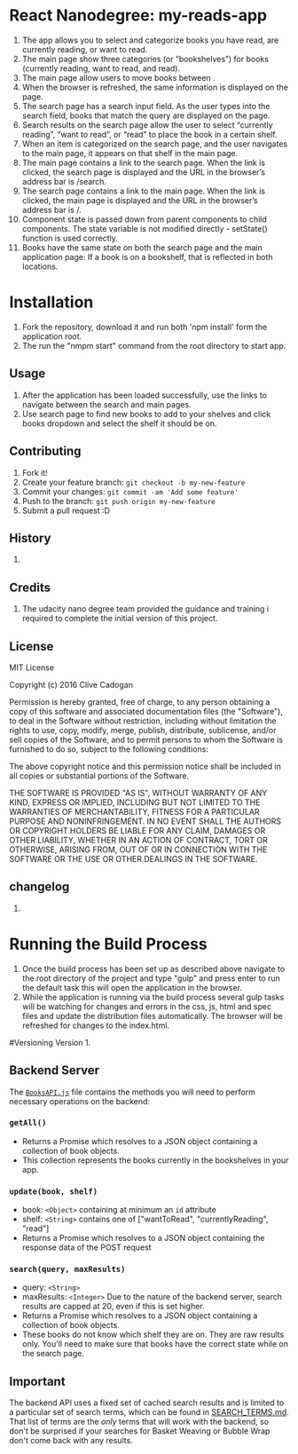 # React Nanodegree: my-reads-app
1. The app allows you to select and categorize books you have read, are currently reading, or want to read.
2. The main page show three categories (or “bookshelves”) for books (currently reading, want to read, and read).
3. The main page allow users to move books between .
4. When the browser is refreshed, the same information is displayed on the page.
5. The search page has a search input field. As the user types into the search field, books that match the query are displayed on the page.
6. Search results on the search page allow the user to select “currently reading”, “want to read”, or “read” to place the book in a certain shelf.
7. When an item is categorized on the search page, and the user navigates to the main page, it appears on that shelf in the main page.
8. The main page contains a link to the search page. When the link is clicked, the search page is displayed and the URL in the browser’s address bar is /search.
9. The search page contains a link to the main page. When the link is clicked, the main page is displayed and the URL in the browser’s address bar is /.
10. Component state is passed down from parent components to child components. The state variable is not modified directly - setState() function is used correctly.
11. Books have the same state on both the search page and the main application page: If a book is on a bookshelf, that is reflected in both locations.

# Installation

1. Fork the repository, download it and run both 'npm install' form the application root.
2. The run the "nmpm start" command from the root directory to start app.

## Usage
1. After the application has been loaded successfully, use the links to navigate between the search and main pages.
2. Use search page to find new books to add to your shelves and click books dropdown and select the shelf it should be on.


## Contributing

1. Fork it!
2. Create your feature branch: `git checkout -b my-new-feature`
3. Commit your changes: `git commit -am 'Add some feature'`
4. Push to the branch: `git push origin my-new-feature`
5. Submit a pull request :D

## History

1.

## Credits

1. The udacity nano degree team provided the guidance and training i required to complete the initial version of this project.


## License
MIT License

Copyright (c) 2016 Clive Cadogan

Permission is hereby granted, free of charge, to any person obtaining a copy
of this software and associated documentation files (the "Software"), to deal
in the Software without restriction, including without limitation the rights
to use, copy, modify, merge, publish, distribute, sublicense, and/or sell
copies of the Software, and to permit persons to whom the Software is
furnished to do so, subject to the following conditions:

The above copyright notice and this permission notice shall be included in all
copies or substantial portions of the Software.

THE SOFTWARE IS PROVIDED "AS IS", WITHOUT WARRANTY OF ANY KIND, EXPRESS OR
IMPLIED, INCLUDING BUT NOT LIMITED TO THE WARRANTIES OF MERCHANTABILITY,
FITNESS FOR A PARTICULAR PURPOSE AND NONINFRINGEMENT. IN NO EVENT SHALL THE
AUTHORS OR COPYRIGHT HOLDERS BE LIABLE FOR ANY CLAIM, DAMAGES OR OTHER
LIABILITY, WHETHER IN AN ACTION OF CONTRACT, TORT OR OTHERWISE, ARISING FROM,
OUT OF OR IN CONNECTION WITH THE SOFTWARE OR THE USE OR OTHER DEALINGS IN THE
SOFTWARE.


## changelog
1. 


# Running the Build Process

1. Once the build process has been set up as described above navigate to the root directory of the project and type "gulp" and press enter to run the default task this will open the application in the browser.
2. While the application is running via the build process several gulp tasks will be watching for changes and errors in the css, js, html and spec files and update the distribution files automatically. The browser will be refreshed for changes to the index.html.

#Versioning
 Version 1. 

## Backend Server
The [`BooksAPI.js`](src/BooksAPI.js) file contains the methods you will need to perform necessary operations on the backend:

### `getAll()`
* Returns a Promise which resolves to a JSON object containing a collection of book objects.
* This collection represents the books currently in the bookshelves in your app.

### `update(book, shelf)`
* book: `<Object>` containing at minimum an `id` attribute
* shelf: `<String>` contains one of ["wantToRead", "currentlyReading", "read"]  
* Returns a Promise which resolves to a JSON object containing the response data of the POST request

### `search(query, maxResults)`
* query: `<String>`
* maxResults: `<Integer>` Due to the nature of the backend server, search results are capped at 20, even if this is set higher.
* Returns a Promise which resolves to a JSON object containing a collection of book objects.
* These books do not know which shelf they are on. They are raw results only. You'll need to make sure that books have the correct state while on the search page.

## Important
The backend API uses a fixed set of cached search results and is limited to a particular set of search terms, which can be found in [SEARCH_TERMS.md](SEARCH_TERMS.md). That list of terms are the _only_ terms that will work with the backend, so don't be surprised if your searches for Basket Weaving or Bubble Wrap don't come back with any results. 
